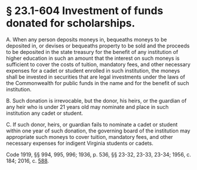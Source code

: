 # § 23.1-604 Investment of funds donated for scholarships.

<p>A. When any person deposits moneys in, bequeaths moneys to be deposited in, or devises or bequeaths property to be sold and the proceeds to be deposited in the state treasury for the benefit of any institution of higher education in such an amount that the interest on such moneys is sufficient to cover the costs of tuition, mandatory fees, and other necessary expenses for a cadet or student enrolled in such institution, the moneys shall be invested in securities that are legal investments under the laws of the Commonwealth for public funds in the name and for the benefit of such institution.</p><p>B. Such donation is irrevocable, but the donor, his heirs, or the guardian of any heir who is under 21 years old may nominate and place in such institution any cadet or student.</p><p>C. If such donor, heirs, or guardian fails to nominate a cadet or student within one year of such donation, the governing board of the institution may appropriate such moneys to cover tuition, mandatory fees, and other necessary expenses for indigent Virginia students or cadets.</p><p>Code 1919, §§ 994, 995, 996; 1936, p. 536, §§ 23-32, 23-33, 23-34; 1956, c. 184; 2016, c. <a href='http://lis.virginia.gov/cgi-bin/legp604.exe?161+ful+CHAP0588'>588</a>.</p>